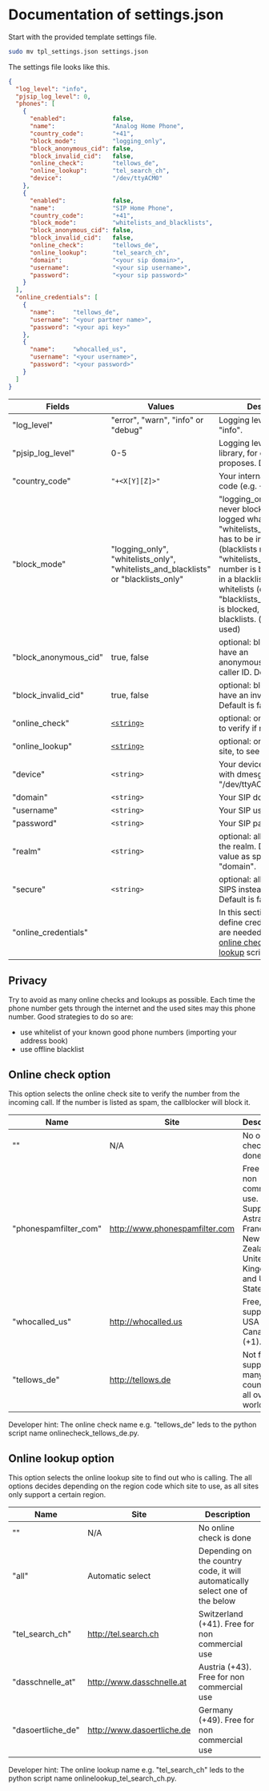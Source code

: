 # Documentation of settings.json
Start with the provided template settings file.
```bash
sudo mv tpl_settings.json settings.json
```

The settings file looks like this.
```json
{ 
  "log_level": "info",
  "pjsip_log_level": 0,
  "phones": [
    {
      "enabled":             false,
      "name":                "Analog Home Phone",
      "country_code":        "+41",
      "block_mode":          "logging_only",
      "block_anonymous_cid": false,
      "block_invalid_cid":   false,
      "online_check":        "tellows_de",
      "online_lookup":       "tel_search_ch",
      "device":              "/dev/ttyACM0"
    },
    { 
      "enabled":             false,
      "name":                "SIP Home Phone",
      "country_code":        "+41",
      "block_mode":          "whitelists_and_blacklists",
      "block_anonymous_cid": false,
      "block_invalid_cid":   false,
      "online_check":        "tellows_de",
      "online_lookup":       "tel_search_ch",
      "domain":              "<your sip domain>",
      "username":            "<your sip username>",
      "password":            "<your sip password>"
    }
  ],
  "online_credentials": [
    {
      "name":     "tellows_de",
      "username": "<your partner name>",
      "password": "<your api key>"
    },
    {
      "name":     "whocalled_us",
      "username": "<your username>",
      "password": "<your password>"
    }
  ]
}
```
Fields                | Values       | Description
------                | ------       | -------
"log_level"           | "error", "warn", "info" or "debug" | Logging level. Default is "info".
"pjsip_log_level"     | 0-5          | Logging level of the pjsip library, for debugging proposes. Default is 0.
"country_code"        | `"+<X[Y][Z]>"` | Your international country code (e.g. +33 for France)
"block_mode"          | "logging_only", "whitelists_only", "whitelists_and_blacklists" or "blacklists_only" | "logging_only": number is never blocked, only logged what it would do. "whitelists_only": number has to be in a whitelists (blacklists not used). "whitelists_and_blacklists": number is blocked, when in a blacklists and NOT in a whitelists (default). "blacklists_only": number is blocked, when in a blacklists. (whitelists not used)
"block_anonymous_cid" | true, false  | optional: block all calls that have an anonymous/unknown caller ID. Default is false.
"block_invalid_cid"   | true, false  | optional: block all calls that have an invalid caller ID. Default is false.
"online_check"        | [`<string>`](#onlineCheck)  | optional: online check site to verify if number is spam
"online_lookup"       | [`<string>`](#onlineLookup)  | optional: online lookup site, to see who is calling
"device"              | `<string>`   | Your device name (get it with dmesg). Usually its "/dev/ttyACM0".
"domain"              | `<string>`   | Your SIP domain name
"username"            | `<string>`   | Your SIP username
"password"            | `<string>`   | Your SIP password
"realm"               | `<string>`   | optional: allows to change the realm. Default is same value as specified in "domain".
"secure"              | `<string>`   | optional: allows to use SIPS instead of SIP. Default is false.
"online_credentials"  | | In this section you can define credentials, which are needed by some [online check](#onlineCheck) and [online lookup](#onlineLookup) scripts.


## Privacy
Try to avoid as many online checks and lookups as possible. Each time the phone number gets through the internet and the
used sites may this phone number. Good strategies to do so are:
- use whitelist of your known good phone numbers (importing your address book)
- use offline blacklist


## <a name="onlineCheck"></a> Online check option
This option selects the online check site to verify the number from the incoming call. If the number is listed as spam, the callblocker will block it.

Name                  | Site                           | Description
----                  | ----                           | -----------
""                    | N/A                            | No online check is done
"phonespamfilter_com" | http://www.phonespamfilter.com | Free for non commercial use. Support for Astralia, France, New Zealand, United Kingdom and United States.
"whocalled_us"        | http://whocalled.us            | Free, support for USA and Canada (+1).
"tellows_de"          | http://tellows.de              | Not free, support for many countries all over the world.

Developer hint: The online check name e.g. "tellows_de" leds to the python script name onlinecheck_tellows_de.py.


## <a name="onlineLookup"></a> Online lookup option
This option selects the online lookup site to find out who is calling. The all options decides depending on the region code
which site to use, as all sites only support a certain region.

Name                  | Site                           | Description
----                  | ----                           | -----------
""                    | N/A                            | No online check is done
"all"                 | Automatic select               | Depending on the country code, it will automatically select one of the below
"tel_search_ch"       | http://tel.search.ch           | Switzerland (+41). Free for non commercial use
"dasschnelle_at"      | http://www.dasschnelle.at      | Austria (+43). Free for non commercial use
"dasoertliche_de"     | http://www.dasoertliche.de     | Germany (+49). Free for non commercial use

Developer hint: The online lookup name e.g. "tel_search_ch" leds to the python script name onlinelookup_tel_search_ch.py.
